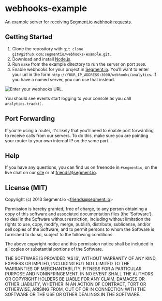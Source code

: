 
# webhooks-example

  An example server for receiving [Segment.io webhook requests](https://segment.io/docs/integrations/webhooks).


## Getting Started

  1. Clone the repository with `git clone git@github.com:segmentio/webhooks-example.git`.
  2. Download and install [Node.js](http://nodejs.org/).
  3. Run `make` from the example directory to run the server on port `3000`.
  4. Enable webhooks for your project in [Segment.io](https://segment.io/). You'll want to enter your url in the form `http://YOUR_IP_ADDRESS:3000/webhooks/analytics`. If you have a named server, you can use that instead.

  ![Enter your webhooks URL.](https://s3.amazonaws.com/segmentio/github/images/webhooks-example/webhooks-sheet.png)

  You should see events start logging to your console as you call `analytics.track()`.


## Port Forwarding

  If you're using a router, it's likely that you'll need to enable port forwarding to receive calls from our servers. To do this, make sure you are pointing your router to your own internal IP on the same port.


## Help

  If you have any questions, you can find us on freenode in `#segmentio`, on the live chat on our [site](https://segment.io/) or at friends@segment.io.


## License (MIT)

  Copyright (c) 2013 Segment.io &lt;friends@segment.io&gt;

  Permission is hereby granted, free of charge, to any person obtaining a copy of this software and associated documentation files (the 'Software'), to deal in the Software without restriction, including without limitation the rights to use, copy, modify, merge, publish, distribute, sublicense, and/or sell copies of the Software, and to permit persons to whom the Software is furnished to do so, subject to the following conditions:

  The above copyright notice and this permission notice shall be included in all copies or substantial portions of the Software.

  THE SOFTWARE IS PROVIDED 'AS IS', WITHOUT WARRANTY OF ANY KIND, EXPRESS OR IMPLIED, INCLUDING BUT NOT LIMITED TO THE WARRANTIES OF MERCHANTABILITY, FITNESS FOR A PARTICULAR PURPOSE AND NONINFRINGEMENT. IN NO EVENT SHALL THE AUTHORS OR COPYRIGHT HOLDERS BE LIABLE FOR ANY CLAIM, DAMAGES OR OTHER LIABILITY, WHETHER IN AN ACTION OF CONTRACT, TORT OR OTHERWISE, ARISING FROM, OUT OF OR IN CONNECTION WITH THE SOFTWARE OR THE USE OR OTHER DEALINGS IN THE SOFTWARE.